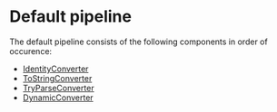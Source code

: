 # Default pipeline

The default pipeline consists of the following components in order of occurence:

* [IdentityConverter](identity.md)
* [ToStringConverter](toString.md)
* [TryParseConverter](tryParse.md)
* [DynamicConverter](dynamic.md)

